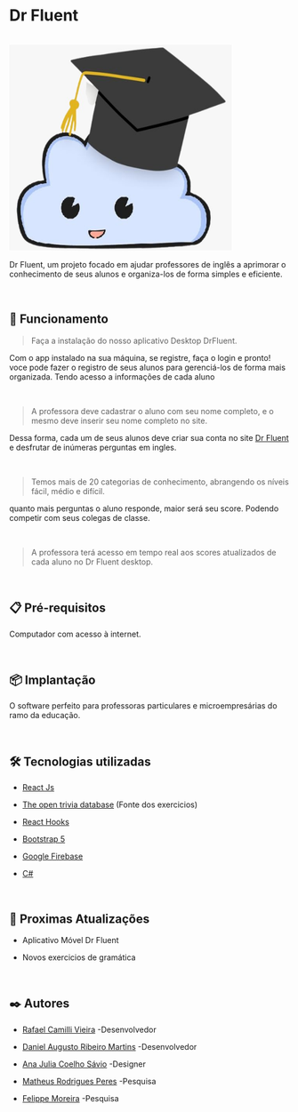 # Dr Fluent

 <br/>
 
<img src="./src/Assets/nuvemChapeu.jpeg" width="400" height="370">

Dr Fluent, um projeto focado em ajudar professores de inglês a aprimorar o conhecimento de seus alunos e organiza-los de forma simples e eficiente.

 <br/>
 
## 🔧 Funcionamento


> Faça a instalação do nosso aplicativo Desktop DrFluent.
  
Com o app instalado na sua máquina, se registre, faça o login e pronto! voce pode fazer o registro de seus alunos para gerenciá-los de forma mais organizada. Tendo acesso a informações de cada aluno 

 <br/>

> A professora deve cadastrar o aluno com seu nome completo, e o mesmo deve inserir seu nome completo no site.

Dessa forma, cada um de seus alunos deve criar sua conta no site  [Dr Fluent ](https://nossosite.com)  e desfrutar de inúmeras perguntas em ingles.

 <br/>


> Temos mais de 20 categorias de conhecimento, abrangendo os níveis fácil, médio e difícil.

quanto mais perguntas o aluno responde, maior será seu score. Podendo competir com seus colegas de classe.

 <br/>

> A professora terá acesso em tempo real aos scores atualizados de cada aluno no Dr Fluent desktop.

 <br/>

## 📋 Pré-requisitos

Computador com acesso à internet.

 <br/>

## 📦 Implantação

O software perfeito para professoras particulares e microempresárias do ramo da educação.

 <br/>

## 🛠️ Tecnologias utilizadas


* [React Js](https://pt-br.legacy.reactjs.org/docs/getting-started.html)

* [The open trivia database](https://opentdb.com/api_config.php) (Fonte dos exercicios)

* [React Hooks](https://legacy.reactjs.org/docs/hooks-intro.html)

* [Bootstrap 5](https://getbootstrap.com/docs/5.3/getting-started/introduction/)

* [Google Firebase](https://firebase.google.com/docs?hl=pt-br)

* [C#](https://learn.microsoft.com/pt-br/dotnet/csharp/)

 <br/>

## 📌 Proximas Atualizações

* Aplicativo Móvel Dr Fluent

* Novos exercicios de gramática

 <br/>

## ✒️ Autores

* [Rafael Camilli Vieira](https://www.linkedin.com/in/rafael-camilli-vieira-077355269/) -Desenvolvedor

* [Daniel Augusto Ribeiro Martins](https://www.linkedin.com/in/daniel-martins-99882224a/) -Desenvolvedor

* [Ana Julia Coelho Sávio](https://www.linkedin.com/in/ana-j%C3%BAlia-coelho-s%C3%A1vio-530441217/) -Designer

* [Matheus Rodrigues Peres](https://www.linkedin.com/in/matheus-peres-4184a6279/) -Pesquisa

* [Felippe Moreira](https://www.linkedin.com/in/felippe-moreira-2388ab266/) -Pesquisa
